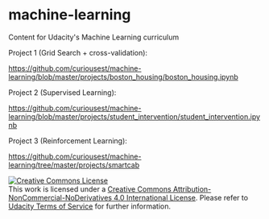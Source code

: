 # machine-learning
Content for Udacity's Machine Learning curriculum

Project 1 (Grid Search + cross-validation):

https://github.com/curiousest/machine-learning/blob/master/projects/boston_housing/boston_housing.ipynb


Project 2 (Supervised Learning):

https://github.com/curiousest/machine-learning/blob/master/projects/student_intervention/student_intervention.ipynb


Project 3 (Reinforcement Learning):

https://github.com/curiousest/machine-learning/tree/master/projects/smartcab

<a rel="license" href="http://creativecommons.org/licenses/by-nc-nd/4.0/"><img alt="Creative Commons License" style="border-width:0" src="https://i.creativecommons.org/l/by-nc-nd/4.0/88x31.png" /></a><br />This work is licensed under a <a rel="license" href="http://creativecommons.org/licenses/by-nc-nd/4.0/">Creative Commons Attribution-NonCommercial-NoDerivatives 4.0 International License</a>. Please refer to [Udacity Terms of Service](https://www.udacity.com/legal) for further information.
